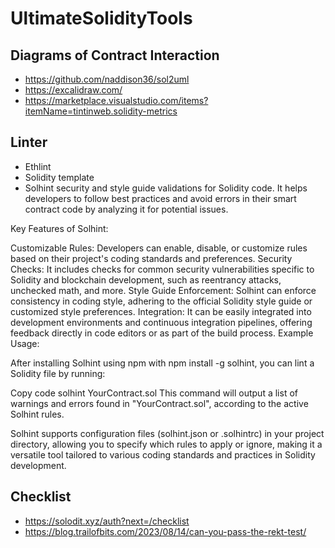 # UltimateSolidityTools


## Diagrams of Contract Interaction
- https://github.com/naddison36/sol2uml
- https://excalidraw.com/
- https://marketplace.visualstudio.com/items?itemName=tintinweb.solidity-metrics

## Linter

- Ethlint
- Solidity template
- Solhint
security and style guide validations for Solidity code. It helps developers to follow best practices and avoid errors in their smart contract code by analyzing it for potential issues.

Key Features of Solhint:

Customizable Rules: Developers can enable, disable, or customize rules based on their project's coding standards and preferences.
Security Checks: It includes checks for common security vulnerabilities specific to Solidity and blockchain development, such as reentrancy attacks, unchecked math, and more.
Style Guide Enforcement: Solhint can enforce consistency in coding style, adhering to the official Solidity style guide or customized style preferences.
Integration: It can be easily integrated into development environments and continuous integration pipelines, offering feedback directly in code editors or as part of the build process.
Example Usage:

After installing Solhint using npm with npm install -g solhint, you can lint a Solidity file by running:

Copy code
solhint YourContract.sol
This command will output a list of warnings and errors found in "YourContract.sol", according to the active Solhint rules.

Solhint supports configuration files (solhint.json or .solhintrc) in your project directory, allowing you to specify which rules to apply or ignore, making it a versatile tool tailored to various coding standards and practices in Solidity development.

## Checklist
- https://solodit.xyz/auth?next=/checklist
- https://blog.trailofbits.com/2023/08/14/can-you-pass-the-rekt-test/
